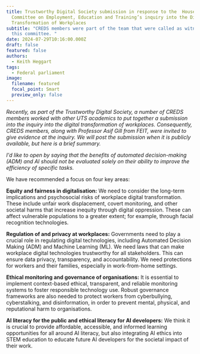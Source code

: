 ```yaml
---
title: Trustworthy Digital Society submission in response to the  House Standing
  Committee on Employment, Education and Training’s inquiry into the Digital
  Transformation of Workplaces
subtitle: "CREDS members were part of the team that were called as witnesses to
  this committee. "
date: 2024-07-29T10:16:00.000Z
draft: false
featured: false
authors:
  - Keith Heggart
tags:
  - Federal parliament
image:
  filename: featured
  focal_point: Smart
  preview_only: false
---
```

*Recently, as part of the Trustworthy Digital Society, a number of CREDS members worked with other UTS academics to put together a submission into the inquiry into the digital transformation of workplaces. Consequently, CREDS members, along with Professor Asif Gill from FEIT, were invited to give evidence at the inquiry. We will post the submission when it is publicly available, but here is a brief summary.*

*I'd like to open by saying that the benefits of automated decision-making (ADM) and AI should not be evaluated solely on their ability to improve the efficiency of specific tasks.*



We have recommended a focus on four key areas:

**Equity and fairness in digitalisation:** We need to consider the long-term implications and psychosocial risks of workplace digital transformation. These include unfair work displacement,  covert monitoring, and other societal harms that increase inequity through digital oppression. These can affect vulnerable populations to a greater extent; for example, through facial recognition technologies. 

**Regulation of and privacy at workplaces:** Governments need to play  a crucial role in regulating digital technologies, including Automated Decision Making (ADM) and Machine Learning (ML). We need laws that can make workplace digital technologies trustworthy for all stakeholders. This can ensure data privacy, transparency, and accountability.  We need protections for workers and their families, especially in work-from-home settings.

**Ethical monitoring and governance of organisations:** It is essential to implement context-based ethical, transparent, and reliable monitoring systems to foster responsible technology use. Robust governance frameworks are also needed to protect workers from cyberbullying, cyberstalking, and disinformation, in order to prevent mental, physical, and reputational harm to organisations. 

**AI literacy for the public and ethical literacy for AI developers:** We think it is crucial to provide affordable, accessible, and informed learning opportunities for all around AI literacy, but also integrating AI ethics into STEM education to educate future AI developers for the societal impact of their work.
